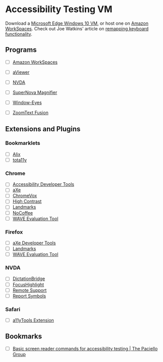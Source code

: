 # Accessibility Testing VM

Download a [Microsoft Edge Windows 10 VM](https://developer.microsoft.com/en-us/microsoft-edge/tools/vms/), or host one on [Amazon WorkSpaces](https://aws.amazon.com/workspaces/). Check out Joe Watkins' article on [remapping keyboard functionality](https://joe-watkins.io/accessibility/up-and-running-with-jaws-on-a-mac/).


## Programs
- [ ] [Amazon WorkSpaces](https://clients.amazonworkspaces.com/)
- [ ] [aViewer](https://www.paciellogroup.com/resources/aviewer/)
- [ ] [NVDA](https://www.nvaccess.org/)
- [ ] [SuperNova Magnifier](https://yourdolphin.com/supernova-magnifier)
- [ ] [Window-Eyes](http://www.gwmicro.com/Window-Eyes/)
- [ ] [ZoomText Fusion](https://www.zoomtext.com/products/zoomtext-fusion/)


## Extensions and Plugins

### Bookmarklets
- [ ] [Alix](https://github.com/ireade/alix)
- [ ] [tota11y](http://khan.github.io/tota11y/)

### Chrome
- [ ] [Accessibility Developer Tools](https://chrome.google.com/webstore/detail/accessibility-developer-t/fpkknkljclfencbdbgkenhalefipecmb?hl=en-US)
- [ ] [aXe](https://chrome.google.com/webstore/detail/axe/lhdoppojpmngadmnindnejefpokejbdd?hl=en-US)
- [ ] [ChromeVox](https://chrome.google.com/webstore/detail/chromevox/kgejglhpjiefppelpmljglcjbhoiplfn)
- [ ] [High Contrast](https://chrome.google.com/webstore/detail/high-contrast/djcfdncoelnlbldjfhinnjlhdjlikmph?hl=en-US)
- [ ] [Landmarks](https://chrome.google.com/webstore/detail/landmark-navigation-via-k/ddpokpbjopmeeiiolheejjpkonlkklgp)
- [ ] [NoCoffee](https://chrome.google.com/webstore/detail/nocoffee/jjeeggmbnhckmgdhmgdckeigabjfbddl?hl=en-US)
- [ ] [WAVE Evaluation Tool](https://chrome.google.com/webstore/detail/wave-evaluation-tool/jbbplnpkjmmeebjpijfedlgcdilocofh?hl=en-US)

### Firefox
- [ ] [aXe Developer Tools](https://addons.mozilla.org/en-US/firefox/addon/axe-devtools/)
- [ ] [Landmarks](https://addons.mozilla.org/en-US/firefox/addon/landmarks/)
- [ ] [WAVE Evaluation Tool](https://addons.mozilla.org/en-US/firefox/addon/wave-accessibility-tool/)

### NVDA
- [ ] [DictationBridge](http://dictationbridge.com/2018/03/06/a-free-libre-open-source-dictation-solution-at-last-introducing-dictationbridge-1-0/)
- [ ] [FocusHighlight](https://addons.nvda-project.org/addons/focusHighlight.en.html)
- [ ] [Remote Support](https://addons.nvda-project.org/addons/nvdaremote.en.html)
- [ ] [Report Symbols](https://addons.nvda-project.org/addons/reportSymbols.en.html)

### Safari
- [ ] [a11yTools Extension](http://pauljadam.com/extension.html)

## Bookmarks
- [ ] [Basic screen reader commands for accessibility testing | The Paciello Group](https://www.paciellogroup.com/blog/2015/01/basic-screen-reader-commands-for-accessibility-testing/)
